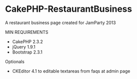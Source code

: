 CakePHP-RestaurantBusiness
==========================

A restaurant business page created for JamParty 2013

MIN REQUIREMENTS

- CakePHP 2.3.2
- jQuery 1.9.1
- Bootstrap 2.3.1

Optionals

- CKEditor 4.1 to editable textareas from faqs at admin page
